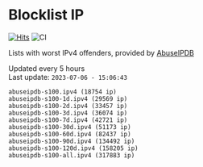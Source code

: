 # Blocklist IP

[![Hits](https://hits.seeyoufarm.com/api/count/incr/badge.svg?url=https%3A%2F%2Fgithub.com%2Fborestad%2Fblocklist-ip%2F&count_bg=%2379C83D&title_bg=%23555555&icon=&icon_color=%23E7E7E7&title=hits&edge_flat=false)](https://hits.seeyoufarm.com)  ![CI](https://img.shields.io/github/workflow/status/borestad/blocklist-ip/CI?style=flat-square)

Lists with worst IPv4 offenders, provided by [AbuseIPDB](https://www.abuseipdb.com/)

<!-- FOOTER-PLACEHOLDER -->
Updated every 5 hours<br>
Last update: `2023-07-06 - 15:06:43`
```
abuseipdb-s100.ipv4 (18754 ip)
abuseipdb-s100-1d.ipv4 (29569 ip)
abuseipdb-s100-2d.ipv4 (33457 ip)
abuseipdb-s100-3d.ipv4 (36074 ip)
abuseipdb-s100-7d.ipv4 (42721 ip)
abuseipdb-s100-30d.ipv4 (51173 ip)
abuseipdb-s100-60d.ipv4 (82437 ip)
abuseipdb-s100-90d.ipv4 (134492 ip)
abuseipdb-s100-120d.ipv4 (158205 ip)
abuseipdb-s100-all.ipv4 (317883 ip)
```
